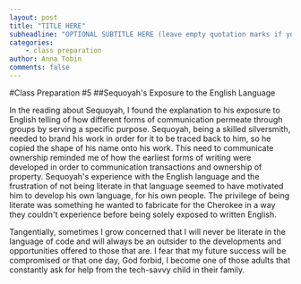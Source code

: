 ```yaml
---
layout: post
title: "TITLE HERE"
subheadline: "OPTIONAL SUBTITLE HERE (leave empty quotation marks if you don't subtitle)"
categories:
    - class preparation 
author: Anna Tobin
comments: false
---
```


#Class Preparation #5
##Sequoyah's Exposure to the English Language

In the reading about Sequoyah, I found the explanation to his exposure to English telling of how different forms of communication permeate through groups by serving a specific purpose. Sequoyah, being a skilled silversmith, needed to brand his work in order for it to be traced back to him, so he copied the shape of his name onto his work. This need to communicate ownership reminded me of how the earliest forms of writing were developed in order to communication transactions and ownership of property. Sequoyah's experience with the English language and the frustration of not being literate in that language seemed to have motivated him to develop his own language, for his own people. The privilege of being literate was something he wanted to fabricate for the Cherokee in a way they couldn't experience before being solely exposed to written English. 

Tangentially, sometimes I grow concerned that I will never be literate in the language of code and will always be an outsider to the developments and opportunities offered to those that are. I fear that my future success will be compromised or that one day, God forbid, I become one of those adults that constantly ask for help from the tech-savvy child in their family.
 
